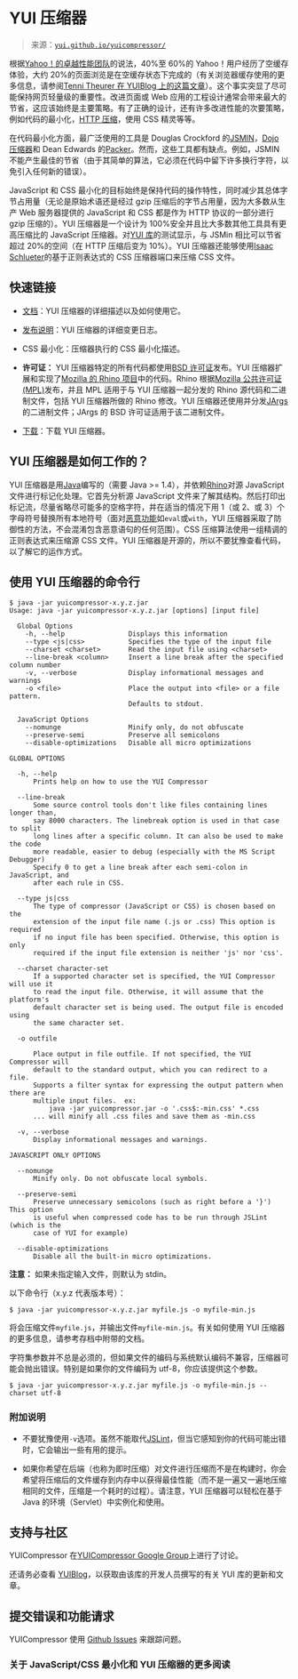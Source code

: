 <!--yml

类别：未分类

日期：2024-05-27 14:36:38

-->

# YUI 压缩器

> 来源：[`yui.github.io/yuicompressor/`](https://yui.github.io/yuicompressor/)

根据[Yahoo！的卓越性能团队](http://developer.yahoo.com/performance/)的说法，40%至 60%的 Yahoo！用户经历了空缓存体验，大约 20%的页面浏览是在空缓存状态下完成的（有关浏览器缓存使用的更多信息，请参阅[Tenni Theurer 在 YUIBlog 上的这篇文章](http://yuiblog.com/blog/2007/01/04/performance-research-part-2/)）。这个事实突显了尽可能保持网页轻量级的重要性。改进页面或 Web 应用的工程设计通常会带来最大的节省，这应该始终是主要策略。有了正确的设计，还有许多改进性能的次要策略，例如代码的最小化，[HTTP 压缩](http://en.wikipedia.org/wiki/Http_compression)，使用 CSS 精灵等等。

在代码最小化方面，最广泛使用的工具是 Douglas Crockford 的[JSMIN](http://crockford.com/javascript/jsmin)，[Dojo 压缩器](http://dojotoolkit.org/docs/shrinksafe)和 Dean Edwards 的[Packer](http://dean.edwards.name/packer/)。然而，这些工具都有缺点。例如，JSMIN 不能产生最佳的节省（由于其简单的算法，它必须在代码中留下许多换行字符，以免引入任何新的错误）。

JavaScript 和 CSS 最小化的目标始终是保持代码的操作特性，同时减少其总体字节占用量（无论是原始术语还是经过 gzip 压缩后的字节占用量，因为大多数从生产 Web 服务器提供的 JavaScript 和 CSS 都是作为 HTTP 协议的一部分进行 gzip 压缩的）。YUI 压缩器是一个设计为 100%安全并且比大多数其他工具具有更高压缩比的 JavaScript 压缩器。对[YUI 库](http://yuilibrary.com/)的测试显示，与 JSMin 相比可以节省超过 20%的空间（在 HTTP 压缩后变为 10%）。YUI 压缩器还能够使用[Isaac Schlueter](http://foohack.com/)的基于正则表达式的 CSS 压缩器端口来压缩 CSS 文件。

## 快速链接

+   [文档](https://github.com/yui/yuicompressor/blob/master/README.md)：YUI 压缩器的详细描述以及如何使用它。

+   [发布说明](https://github.com/yui/yuicompressor/blob/master/doc/CHANGELOG)：YUI 压缩器的详细变更日志。

+   CSS 最小化：压缩器执行的 CSS 最小化描述。

+   **许可证：** YUI 压缩器特定的所有代码都使用[BSD 许可证](http://opensource.org/licenses/bsd-license.php)发布。YUI 压缩器扩展和实现了[Mozilla 的 Rhino 项目](http://www.mozilla.org/rhino/)中的代码。Rhino 根据[Mozilla 公共许可证(MPL)](http://www.mozilla.org/MPL/)发布，并且 MPL 适用于与 YUI 压缩器一起分发的 Rhino 源代码和二进制文件，包括 YUI 压缩器所做的 Rhino 修改。YUI 压缩器还使用并分发[JArgs](http://jargs.sourceforge.net/)的二进制文件；JArgs 的 BSD 许可证适用于该二进制文件。

+   [下载](https://github.com/yui/yuicompressor/releases)：下载 YUI 压缩器。

## YUI 压缩器是如何工作的？

YUI 压缩器是用[Java](http://java.sun.com/)编写的（需要 Java >= 1.4），并依赖[Rhino](http://www.mozilla.org/rhino/)对源 JavaScript 文件进行标记化处理。它首先分析源 JavaScript 文件来了解其结构。然后打印出标记流，尽量省略尽可能多的空格字符，并在适当的情况下用 1（或 2、或 3）个字母符号替换所有本地符号（面对[恶意功能](http://www.jslint.com/lint.html)如`eval`或`with`，YUI 压缩器采取了防御性的方法，不会混淆包含恶意语句的任何范围）。CSS 压缩算法使用一组精调的正则表达式来压缩源 CSS 文件。YUI 压缩器是开源的，所以不要犹豫查看代码，以了解它的运作方式。

## 使用 YUI 压缩器的命令行

```
$ java -jar yuicompressor-x.y.z.jar
Usage: java -jar yuicompressor-x.y.z.jar [options] [input file]

  Global Options
    -h, --help                Displays this information
    --type <js|css>           Specifies the type of the input file
    --charset <charset>       Read the input file using <charset>
    --line-break <column>     Insert a line break after the specified column number
    -v, --verbose             Display informational messages and warnings
    -o <file>                 Place the output into <file> or a file pattern.
                              Defaults to stdout.

  JavaScript Options
    --nomunge                 Minify only, do not obfuscate
    --preserve-semi           Preserve all semicolons
    --disable-optimizations   Disable all micro optimizations

GLOBAL OPTIONS

  -h, --help
      Prints help on how to use the YUI Compressor

  --line-break
      Some source control tools don't like files containing lines longer than,
      say 8000 characters. The linebreak option is used in that case to split
      long lines after a specific column. It can also be used to make the code
      more readable, easier to debug (especially with the MS Script Debugger)
      Specify 0 to get a line break after each semi-colon in JavaScript, and
      after each rule in CSS.

  --type js|css
      The type of compressor (JavaScript or CSS) is chosen based on the
      extension of the input file name (.js or .css) This option is required
      if no input file has been specified. Otherwise, this option is only
      required if the input file extension is neither 'js' nor 'css'.

  --charset character-set
      If a supported character set is specified, the YUI Compressor will use it
      to read the input file. Otherwise, it will assume that the platform's
      default character set is being used. The output file is encoded using
      the same character set.

  -o outfile

      Place output in file outfile. If not specified, the YUI Compressor will
      default to the standard output, which you can redirect to a file.
      Supports a filter syntax for expressing the output pattern when there are
      multiple input files.  ex:
          java -jar yuicompressor.jar -o '.css$:-min.css' *.css
      ... will minify all .css files and save them as -min.css

  -v, --verbose
      Display informational messages and warnings.

JAVASCRIPT ONLY OPTIONS

  --nomunge
      Minify only. Do not obfuscate local symbols.

  --preserve-semi
      Preserve unnecessary semicolons (such as right before a '}') This option
      is useful when compressed code has to be run through JSLint (which is the
      case of YUI for example)

  --disable-optimizations
      Disable all the built-in micro optimizations.
```

**注意：** 如果未指定输入文件，则默认为 stdin。

以下命令行（x.y.z 代表版本号）：

```
$ java -jar yuicompressor-x.y.z.jar myfile.js -o myfile-min.js
```

将会压缩文件`myfile.js`，并输出文件`myfile-min.js`。有关如何使用 YUI 压缩器的更多信息，请参考存档中附带的文档。

字符集参数并不总是必须的，但如果文件的编码与系统默认编码不兼容，压缩器可能会抛出错误。特别是如果你的文件编码为 utf-8，你应该提供这个参数。

```
$ java -jar yuicompressor-x.y.z.jar myfile.js -o myfile-min.js --charset utf-8
```

### 附加说明

+   不要犹豫使用`-v`选项。虽然不能取代[JSLint](http://www.jslint.com/lint.html)，但当它感知到你的代码可能出错时，它会输出一些有用的提示。

+   如果你希望在后端（也称为即时压缩）对文件进行压缩而不是在构建时，你会希望将压缩后的文件缓存到内存中以获得最佳性能（而不是一遍又一遍地压缩相同的文件，压缩是一个耗时的过程）。请注意，YUI 压缩器可以轻松在基于 Java 的环境（Servlet）中实例化和使用。

## 支持与社区

YUICompressor 在[YUICompressor Google Group](https://groups.google.com/forum/#!forum/yuicompressor)上进行了讨论。

还请务必查看 [YUIBlog](http://yuiblog.com)，以获取由该库的开发人员撰写的有关 YUI 库的更新和文章。

## 提交错误和功能请求

YUICompressor 使用 [Github Issues](https://github.com/yui/yuicompressor) 来跟踪问题。

### 关于 JavaScript/CSS 最小化和 YUI 压缩器的更多阅读
